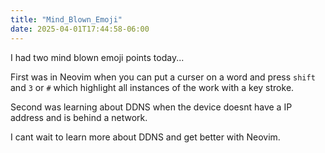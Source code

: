 ```yaml
---
title: "Mind_Blown_Emoji"
date: 2025-04-01T17:44:58-06:00
---
```

I had two mind blown emoji points today...

First was in Neovim when you can put a curser on a word and press `shift` and `3` or `#` which highlight all instances of the work with a key stroke. 

Second was learning about DDNS when the device doesnt have a IP address and is behind a network. 

I cant wait to learn more about DDNS and get better with Neovim. 
